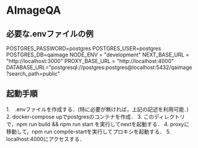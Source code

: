 # AImageQA

## 必要な.envファイルの例
POSTGRES_PASSWORD=postgres
POSTGRES_USER=postgres
POSTGRES_DB=qaimage
NODE_ENV = "development"
NEXT_BASE_URL = "http://localhost:3000"
PROXY_BASE_URL = "http://localhost:4000"
DATABASE_URL="postgresql://postgres:postgres@localhost:5432/qaimage?search_path=public"

## 起動手順
1.　.envファイルを作成する．(特に必要が無ければ，上記の記述を利用可能．)
2. docker-compose upでpostgresのコンテナを作成．
3. このディレクトリで，npm run build && npm run start を実行してnextを起動する．
4. proxyに移動して，npm run compile-startを実行してプロキシを起動する．
5. localhost:4000にアクセスする．
